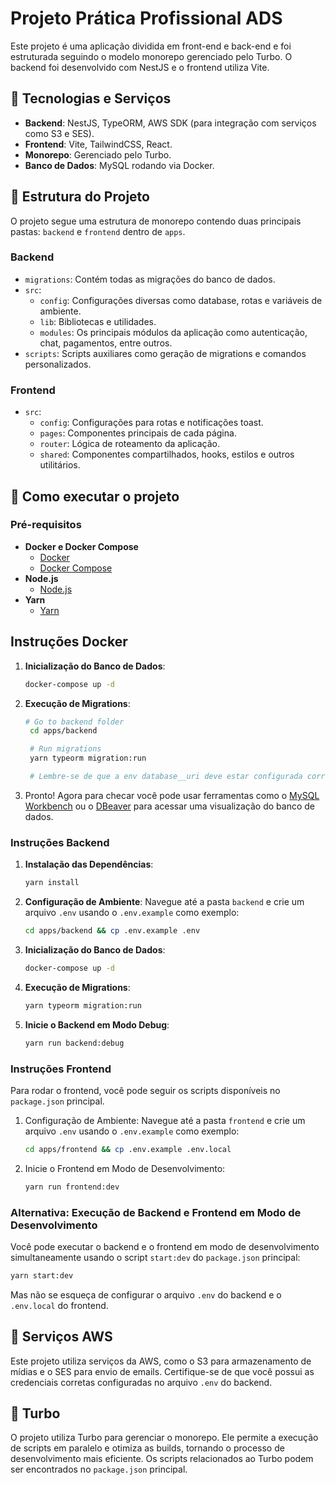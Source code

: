 # Projeto Prática Profissional ADS

Este projeto é uma aplicação dividida em front-end e back-end e foi estruturada seguindo o modelo monorepo gerenciado pelo Turbo. O backend foi desenvolvido com NestJS e o frontend utiliza Vite.

## 🚀 Tecnologias e Serviços

- **Backend**: NestJS, TypeORM, AWS SDK (para integração com serviços como S3 e SES).
- **Frontend**: Vite, TailwindCSS, React.
- **Monorepo**: Gerenciado pelo Turbo.
- **Banco de Dados**: MySQL rodando via Docker.

## 📂 Estrutura do Projeto

O projeto segue uma estrutura de monorepo contendo duas principais pastas: `backend` e `frontend` dentro de `apps`.

### Backend

- `migrations`: Contém todas as migrações do banco de dados.
- `src`:
  - `config`: Configurações diversas como database, rotas e variáveis de ambiente.
  - `lib`: Bibliotecas e utilidades.
  - `modules`: Os principais módulos da aplicação como autenticação, chat, pagamentos, entre outros.
- `scripts`: Scripts auxiliares como geração de migrations e comandos personalizados.

### Frontend

- `src`:
  - `config`: Configurações para rotas e notificações toast.
  - `pages`: Componentes principais de cada página.
  - `router`: Lógica de roteamento da aplicação.
  - `shared`: Componentes compartilhados, hooks, estilos e outros utilitários.

## 🚀 Como executar o projeto

### Pré-requisitos

- **Docker e Docker Compose**
  - [Docker](https://docs.docker.com/engine/install/)
  - [Docker Compose](https://docs.docker.com/compose/install/)
- **Node.js**
  - [Node.js](https://nodejs.org/en/download/)
- **Yarn**
  - [Yarn](https://classic.yarnpkg.com/en/docs/install/#debian-stable)

## Instruções Docker

1. **Inicialização do Banco de Dados**:
   ```bash
   docker-compose up -d
   ```

2. **Execução de Migrations**:
   ```bash
   # Go to backend folder
    cd apps/backend

    # Run migrations
    yarn typeorm migration:run

    # Lembre-se de que a env database__uri deve estar configurada corretamente, leia mais em "Instruções Backend"
    ```

3. Pronto! Agora para checar você pode usar ferramentas como o [MySQL Workbench](https://www.mysql.com/products/workbench/) ou o [DBeaver](https://dbeaver.io/) para acessar uma visualização do banco de dados.

### Instruções Backend

1. **Instalação das Dependências**:
   ```bash
   yarn install
   ```

2. **Configuração de Ambiente**:
   Navegue até a pasta `backend` e crie um arquivo `.env` usando o `.env.example` como exemplo:
   ```bash
   cd apps/backend && cp .env.example .env
   ```

3. **Inicialização do Banco de Dados**:
   ```bash
   docker-compose up -d
   ```

4. **Execução de Migrations**:
   ```bash
   yarn typeorm migration:run
   ```

5. **Inicie o Backend em Modo Debug**:
   ```bash
   yarn run backend:debug
   ```

### Instruções Frontend

Para rodar o frontend, você pode seguir os scripts disponíveis no `package.json` principal.

1. Configuração de Ambiente:
   Navegue até a pasta `frontend` e crie um arquivo `.env` usando o `.env.example` como exemplo:
   ```bash
   cd apps/frontend && cp .env.example .env.local
   ```

2. Inicie o Frontend em Modo de Desenvolvimento:
   ```bash
   yarn run frontend:dev
   ```

### Alternativa: Execução de Backend e Frontend em Modo de Desenvolvimento

Você pode executar o backend e o frontend em modo de desenvolvimento simultaneamente usando o script `start:dev` do `package.json` principal:

```bash
yarn start:dev
```

Mas não se esqueça de configurar o arquivo `.env` do backend e o `.env.local` do frontend.

## 🔐 Serviços AWS

Este projeto utiliza serviços da AWS, como o S3 para armazenamento de mídias e o SES para envio de emails. Certifique-se de que você possui as credenciais corretas configuradas no arquivo `.env` do backend.

## 🚀 Turbo

O projeto utiliza Turbo para gerenciar o monorepo. Ele permite a execução de scripts em paralelo e otimiza as builds, tornando o processo de desenvolvimento mais eficiente. Os scripts relacionados ao Turbo podem ser encontrados no `package.json` principal.
